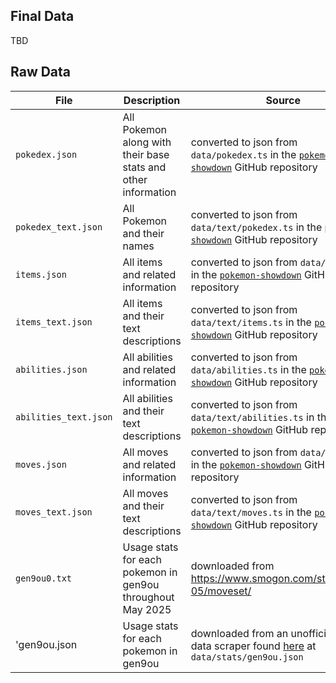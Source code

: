 ## Final Data
TBD

## Raw Data
| File                  | Description                                                   | Source                                                                                                                                    | 
|-----------------------|---------------------------------------------------------------|-------------------------------------------------------------------------------------------------------------------------------------------|
| `pokedex.json`        | All Pokemon along with their base stats and other information | converted to json from `data/pokedex.ts` in the [`pokemon-showdown`](https://github.com/smogon/pokemon-showdown) GitHub repository        |
| `pokedex_text.json`   | All Pokemon and their names                                   | converted to json from `data/text/pokedex.ts` in the [`pokemon-showdown`](https://github.com/smogon/pokemon-showdown) GitHub repository   |
| `items.json`          | All items and related information                             | converted to json from `data/items.ts` in the [`pokemon-showdown`](https://github.com/smogon/pokemon-showdown) GitHub repository          |
| `items_text.json`     | All items and their text descriptions                         | converted to json from `data/text/items.ts` in the [`pokemon-showdown`](https://github.com/smogon/pokemon-showdown) GitHub repository     |
| `abilities.json`      | All abilities and related information                         | converted to json from `data/abilities.ts` in the [`pokemon-showdown`](https://github.com/smogon/pokemon-showdown) GitHub repository      |
| `abilities_text.json` | All abilities and their text descriptions                     | converted to json from `data/text/abilities.ts` in the [`pokemon-showdown`](https://github.com/smogon/pokemon-showdown) GitHub repository |
| `moves.json`          | All moves and related information                             | converted to json from `data/moves.ts` in the [`pokemon-showdown`](https://github.com/smogon/pokemon-showdown) GitHub repository          |
| `moves_text.json`     | All moves and their text descriptions                         | converted to json from `data/text/moves.ts` in the [`pokemon-showdown`](https://github.com/smogon/pokemon-showdown) GitHub repository     |
| `gen9ou0.txt`         | Usage stats for each pokemon in gen9ou throughout May 2025    | downloaded from https://www.smogon.com/stats/2025-05/moveset/                                                                             |
| 'gen9ou.json | Usage stats for each pokemon in gen9ou | downloaded from an unofficial smogon data scraper found [here](https://github.com/pkmn/smogon) at `data/stats/gen9ou.json`



